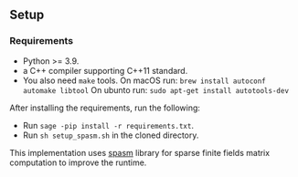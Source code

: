 ## Setup

### Requirements
- Python >= 3.9.
- a C++ compiler supporting C++11 standard.
- You also need ``make`` tools. On macOS run:
```brew install autoconf automake libtool```
On ubunto run:
```sudo apt-get install autotools-dev```

After installing the requirements, run the following:
- Run ``sage -pip install -r requirements.txt``. 
- Run ``sh setup_spasm.sh`` in the cloned directory.  

This implementation uses [spasm](https://github.com/cbouilla/spasm) library for sparse finite fields matrix computation to improve the runtime. 